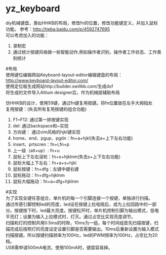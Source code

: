 yz_keyboard
========

diy机械键盘，类似HHKB的布局，修改fn的位置，修改功能键定义，并加入鼠标功能。
参考：http://tieba.baidu.com/p/4592747695  
可以考虑加入的功能：  
1. 录制宏  
2. 通过统计按键风格做一些智能动作,例如操作者识别，操作者工作状态、工作类别统计  

#布局  
使用键位编辑网站Keyboard-layout-editor编辑键盘的布局：http://www.keyboard-layout-editor.com/  
使用定位板生成网站http://builder.swillkb.com/生成dxf  
将生成的文件导入Altium designer后，作为机械层辅助布局  

仿HHKB的设计，使用59键，通过fn键复用按键。将fn位置放在左手大拇指处  
复用按键：(失去所有复用按键的组合功能)  
1. F1~F12: 通过第一排按键实现  
2. del: 通过backspace和~实现  
3. 方向键： 通过vim风格的hjkl键实现  
4. home、end、pgup、pgdn：fn+a+hjkl(失去a+上下左右功能)  
5. insert、prtscren：fn+i,fn+p  
6. 上一级（alt+up）: fn+u  
7. 鼠标上下左右滚轮：fn+s+hjklnm(失去s+上下左右功能)  
8. 鼠标大幅上下左右：fn+a+s+hjkl  
9. 鼠标按键：fn+dfg：左键中键右键  
10. 鼠标拖动：fn+dfg+hjklnm  
11. 鼠标大幅拖动：fn+a+dfg+hjklnm  

#实现  
为了实现全键任意组合，单片机的每一个引脚连接一个按键，单独进行扫描。  
通过传感引脚控制led的亮度，led设在按键上拉电阻后，成为上拉回路中的一部分。按键按下时，led最大亮度。按键松开时，单片机控制引脚为输出模式，低电平亮灯；设置为输入上拉模式时，灯灭。通过占空比实现亮度调节。  
扫描和灯的控制共用0.5ms的时隙，10ms为一组，每个时间组首先扫描按键，扫描完成后按照灯的亮度设定设置引脚是否需要输出。10ms后重新设置为输入模式扫描按键。所以按键扫描频率为100Hz，led的PWM频率为100Hz，占空比为20档。  
USB需申请500mA电流，使用100mA时，键盘容易掉。  


